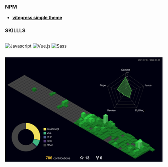 ### NPM

-   **[vitepress simple theme](https://github.com/Minseok0917/vitepress-simple-theme)**

### SKILLLS

<div style="display:flex">

![Javascript](https://img.shields.io/badge/-Javascript-F7DF1E?style=for-the-badge&logo=Javascript&logoColor=fff)
![Vue.js](https://img.shields.io/badge/-Vue.js-073551?style=for-the-badge&logo=Vue.js&ogoColor=fff)
![Sass](https://img.shields.io/badge/-Sass-5C0D34?style=for-the-badge&logo=Sass&ogoColor=fff)

</div>

![](./profile-3d-contrib/profile-night-green.svg)
